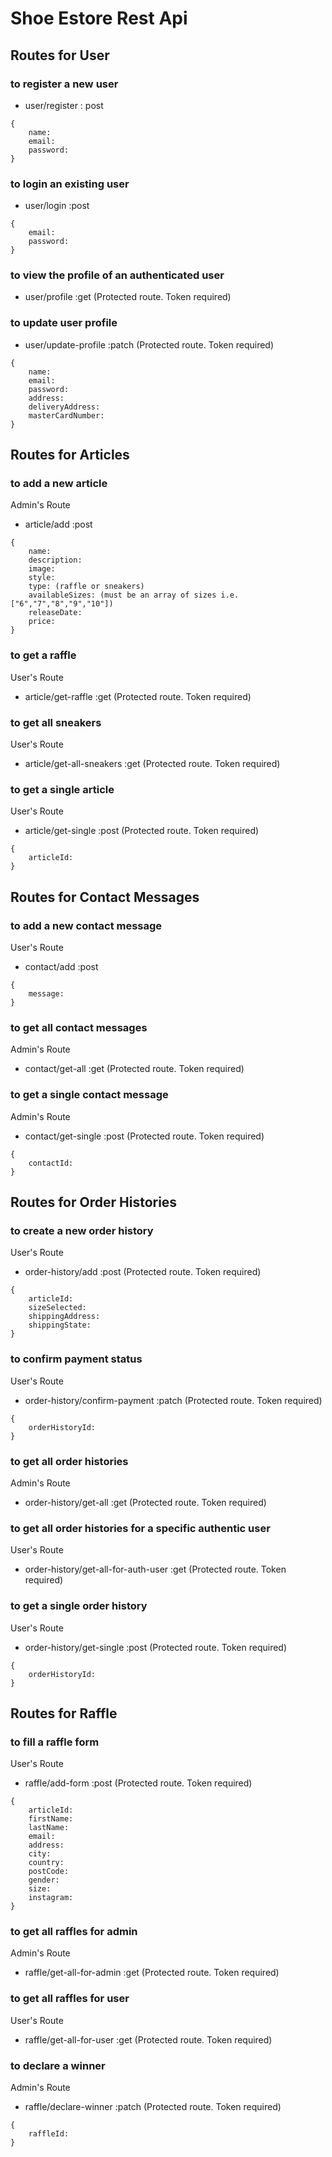 # Shoe Estore Rest Api

## Routes for User

### to register a new user

- user/register : post

```
{
    name:
    email:
    password:
}
```

### to login an existing user

- user/login :post

```
{
    email:
    password:
}
```

### to view the profile of an authenticated user

- user/profile :get (Protected route. Token required)

### to update user profile

- user/update-profile :patch (Protected route. Token required)

```
{
    name:
    email:
    password:
    address:
    deliveryAddress:
    masterCardNumber:
}
```

## Routes for Articles

### to add a new article

Admin's Route

- article/add :post

```
{
    name:
    description:
    image:
    style:
    type: (raffle or sneakers)
    availableSizes: (must be an array of sizes i.e. ["6","7","8","9","10"])
    releaseDate:
    price:
}
```

### to get a raffle

User's Route

- article/get-raffle :get (Protected route. Token required)

### to get all sneakers

User's Route

- article/get-all-sneakers :get (Protected route. Token required)

### to get a single article

User's Route

- article/get-single :post (Protected route. Token required)

```
{
    articleId:
}
```

## Routes for Contact Messages

### to add a new contact message

User's Route

- contact/add :post

```
{
    message:
}
```

### to get all contact messages

Admin's Route

- contact/get-all :get (Protected route. Token required)

### to get a single contact message

Admin's Route

- contact/get-single :post (Protected route. Token required)

```
{
    contactId:
}
```

## Routes for Order Histories

### to create a new order history

User's Route

- order-history/add :post (Protected route. Token required)

```
{
    articleId:
    sizeSelected:
    shippingAddress:
    shippingState:
}
```

### to confirm payment status

User's Route

- order-history/confirm-payment :patch (Protected route. Token required)

```
{
    orderHistoryId:
}
```

### to get all order histories

Admin's Route

- order-history/get-all :get (Protected route. Token required)

### to get all order histories for a specific authentic user

User's Route

- order-history/get-all-for-auth-user :get (Protected route. Token required)

### to get a single order history

User's Route

- order-history/get-single :post (Protected route. Token required)

```
{
    orderHistoryId:
}
```

## Routes for Raffle

### to fill a raffle form

User's Route

- raffle/add-form :post (Protected route. Token required)

```
{
    articleId:
    firstName:
    lastName:
    email:
    address:
    city:
    country:
    postCode:
    gender:
    size:
    instagram:
}
```

### to get all raffles for admin

Admin's Route

- raffle/get-all-for-admin :get (Protected route. Token required)

### to get all raffles for user

User's Route

- raffle/get-all-for-user :get (Protected route. Token required)

### to declare a winner

Admin's Route

- raffle/declare-winner :patch (Protected route. Token required)

```
{
    raffleId:
}
```
